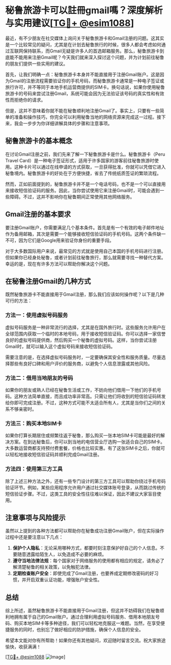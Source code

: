 # 秘鲁旅游卡可以註冊gmail嗎？深度解析与实用建议[[TG💪+ @esim1088](https://t.me/s/esim1088)]

最近，有不少朋友在社交媒体上询问关于秘鲁旅游卡和Gmail注册的问题。这其实是一个比较常见的疑问，尤其是在计划去秘鲁旅行的时候，很多人都会考虑如何通过互联网保持联系，而Gmail无疑是许多人的首选邮箱服务。那么，秘鲁旅游卡到底能不能用来注册Gmail呢？今天我们就来深入探讨这个问题，并为计划前往秘鲁的朋友们提供一些实用的建议。

首先，让我们明确一点：秘鲁旅游卡本身并不能直接用于注册Gmail账户。这是因为Gmail的注册流程需要验证你的手机号码，而秘鲁旅游卡通常是一种电子签证或旅行许可，并不等同于本地手机运营商提供的SIM卡。换句话说，如果你使用秘鲁旅游卡的号码来尝试注册Gmail，系统可能会因为无法验证该号码的真实性和有效性而拒绝你的请求。

但是，这并不意味着你就不能在秘鲁顺利地注册Gmail了。事实上，只要有一些简单的准备和操作技巧，你完全可以利用秘鲁当地的网络资源来完成这一过程。接下来，我会一步步为你详细讲解具体的步骤和注意事项。

## 秘鲁旅游卡的基本概念

在讨论Gmail注册之前，我们先来了解一下秘鲁旅游卡是什么。秘鲁旅游卡（Peru Travel Card）是一种电子签证形式，适用于许多国家的游客前往秘鲁旅游时使用。这种卡片可以通过在线申请的方式获取，一旦获得批准，你就可以凭借它进入秘鲁境内。秘鲁旅游卡的好处在于方便快捷，省去了传统纸质签证的繁琐流程。

然而，正如前面提到的，秘鲁旅游卡并不是一个电话号码，也不是一个可以直接用来接收短信验证码的服务。因此，当你尝试使用它来注册Gmail时，可能会遇到一些障碍。不过，这并不影响你在秘鲁期间正常使用其他网络服务。

## Gmail注册的基本要求

要注册Gmail账户，你需要满足几个基本条件。首先是有一个有效的电子邮件地址作为备用邮箱，其次是需要一个能够接收短信验证码的手机号码。这两个条件缺一不可，因为它们是Google用来验证你身份的重要手段。

对于大多数国际用户来说，最常见的方式就是使用自己本国的手机号码进行注册。但如果你已经身处秘鲁，或者计划前往秘鲁旅行，那么就需要寻找一种替代方案。幸运的是，现在有许多方法可以帮助你解决这个问题。

## 在秘鲁注册Gmail的几种方式

既然秘鲁旅游卡不能直接用于Gmail注册，那么我们应该如何操作呢？以下是几种可行的方法：

### 方法一：使用虚拟号码服务

虚拟号码服务是一种非常流行的选择，尤其是在国外旅行时。这些服务允许用户在全球范围内获取一个临时的本地号码，用于接收短信验证码。你可以选择一家信誉良好的虚拟号码提供商，然后购买一个秘鲁的虚拟号码。这样，当你尝试注册Gmail时，就可以输入这个虚拟号码来接收短信验证码。

需要注意的是，在选择虚拟号码服务时，一定要确保其安全性和服务质量。尽量选择那些有良好口碑和用户评价的服务商，以避免个人信息泄露或其他风险。

### 方法二：借用当地朋友的号码

如果你的朋友或熟人已经在秘鲁生活或工作，不妨向他们借用一下他们的手机号码。这种方法简单直接，而且成功率非常高。只需让他们将收到的短信验证码转发给你即可完成注册。不过，这种方式可能不太适合所有人，尤其是当你们之间的关系不够亲密时。

### 方法三：购买本地SIM卡

如果你打算长期居住或频繁往返于秘鲁，那么购买一张本地SIM卡可能是最好的解决方案。在到达秘鲁后，你可以到当地的电信营业厅选购一张适合自己的SIM卡。大多数运营商都支持预付费套餐，价格也比较实惠。有了这张SIM卡之后，你就可以轻松地接收短信验证码并顺利完成Gmail注册。

### 方法四：使用第三方工具

除了上述三种方法之外，还有一些专门设计的第三方工具可以帮助你绕过手机号码验证环节。例如，某些应用程序允许用户通过社交媒体账号登录，从而跳过传统的短信验证步骤。不过，这类工具的安全性往往难以保证，因此不建议大家盲目使用。

## 注意事项与风险提示

虽然以上提到的各种方法都可以帮助你在秘鲁成功注册Gmail账户，但在实际操作过程中还是要注意以下几点：

1. **保护个人隐私**：无论采用哪种方式，都要时刻注意保护好自己的个人信息。不要随意透露给陌生人，以免造成不必要的麻烦。
2. **遵守当地法律法规**：每个国家对于网络服务的使用都有相应的规定，请务必了解清楚秘鲁的相关政策，以免触犯法律。
3. **定期检查账户安全**：即使完成了Gmail注册，也要养成定期修改密码的好习惯，并开启双重认证功能，增强账户安全性。

## 总结

综上所述，虽然秘鲁旅游卡不能直接用于Gmail注册，但这并不妨碍我们在秘鲁顺利地拥有属于自己的Gmail账户。通过合理利用虚拟号码服务、借用本地朋友号码、购买本地SIM卡等多种途径，我们可以轻松地克服这一难题。当然，在享受便捷服务的同时，也别忘了做好相应的防护措施，确保个人信息的安全。

希望本文能对你有所帮助！如果你还有其他疑问，欢迎随时留言交流。祝大家旅途愉快，收获满满！

[[TG💪+ @esim1088](https://t.me/s/esim1088) ![Image](https://i.postimg.cc/4NQfJmqS/Snipaste-2025-05-13-00-14-12.png)]